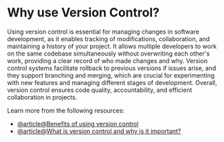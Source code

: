 # Why use Version Control?

Using version control is essential for managing changes in software development, as it enables tracking of modifications, collaboration, and maintaining a history of your project. It allows multiple developers to work on the same codebase simultaneously without overwriting each other's work, providing a clear record of who made changes and why. Version control systems facilitate rollback to previous versions if issues arise, and they support branching and merging, which are crucial for experimenting with new features and managing different stages of development. Overall, version control ensures code quality, accountability, and efficient collaboration in projects.

Learn more from the following resources:

- [@article@Benefits of using version control](https://www.techrepublic.com/article/version-control-benefits/)
- [@article@What is version control and why is it important?](https://start.docuware.com/blog/document-management/what-is-version-control-why-is-it-important)